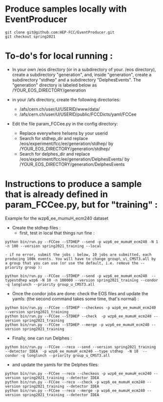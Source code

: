 Produce samples locally with EventProducer
=============


```
git clone git@github.com:HEP-FCC/EventProducer.git
git checkout spring2021
```

To-do's  for local running :
========================

  - In your own /eos directory (or in a subdirectory of your. /eos directory), create a subdirectory "generation", and, inside "generation", create a subdirectory "stdhep" and a subdirectory "DelphesEvents". The "generation" directory is labeled below as /YOUR\_EOS\_DIRECTORY/generation

  - in your /afs directory, create the following directories:
    - /afs/cern.ch/user/U/USERID/www/data/
    - /afs/cern.ch/user/U/USERID/public/FCCDicts/yaml/FCCee

  - Edit the file param\_FCCee.py  in the config directory: 
    - Replace everywhere helsens by your userid
    - Search for stdhep\_dir and replace /eos/experiment/fcc/ee/generation/stdhep/ by   /YOUR\_EOS\_DIRECTORY/generation/stdhep/
    - Search for delphes\_dir and replace /eos/experiment/fcc/ee/generation/DelphesEvents/ by  /YOUR\_EOS\_DIRECTORY/generation/DelphesEvents




Instructions to produce a sample that is already defined in param\_FCCee.py, but for "training" :
==========================================

Example for the wzp6\_ee\_mumuH\_ecm240 dataset 

  - Create the stdhep files :
    - first, test in local that things run fine :
```
python bin/run.py --FCCee --STDHEP --send -p wzp6_ee_mumuH_ecm240 -N 1 -n 100 --version spring2021_training --local
```
    - if no error, submit the jobs : below, 10 jobs are submitted, each producing 100k events. You will have to change group\_u\_CMST3.all by a group that you can use (or use the default, i.e. remove the --priority group ):
```
python bin/run.py --FCCee --STDHEP --send -p wzp6_ee_mumuH_ecm240  --typestdhep wzp6 -N 10 -n 100000 --version spring2021_training --condor -q longlunch --priority group_u_CMST3.all
```

  - Once  the condor jobs  are done: check the EOS files and update the yamls: (the second command takes some time, that's normal) :
```
python bin/run.py --FCCee --STDHEP --checkeos -p wzp6_ee_mumuH_ecm240 --version spring2021_training
python bin/run.py --FCCee --STDHEP --check  -p wzp6_ee_mumuH_ecm240 --version spring2021_training
python bin/run.py --FCCee --STDHEP --merge -p wzp6_ee_mumuH_ecm240 --version spring2021_training
```

  - Finally, one can run Delphes :
```
python bin/run.py --FCCee --reco --send --version spring2021_training --detector IDEA  -p wzp6_ee_mumuH_ecm240 --type stdhep  -N 10  --condor -q longlunch --priority group_u_CMST3.all
```

  - and update the yamls for the Delphes files:
```
python bin/run.py --FCCee --reco --checkeos -p wzp6_ee_mumuH_ecm240 --version spring2021_training --detector IDEA
python bin/run.py --FCCee --reco --check -p wzp6_ee_mumuH_ecm240 --version spring2021_training --detector IDEA
python bin/run.py --FCCee --reco --merge -p wzp6_ee_mumuH_ecm240 --version spring2021_training --detector IDEA
```


